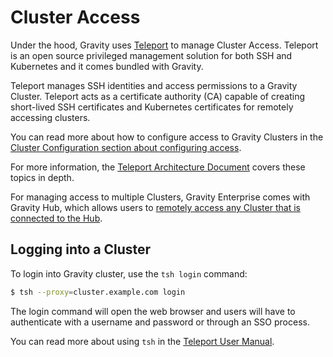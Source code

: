 
# Cluster Access

Under the hood, Gravity uses [Teleport](https://gravitational.com/teleport) to
manage Cluster Access. Teleport is an open source privileged management
solution for both SSH and Kubernetes and it comes bundled with Gravity.

Teleport manages SSH identities and access permissions to a Gravity Cluster. 
Teleport acts as a certificate authority (CA) capable of creating short-lived SSH certificates and Kubernetes certificates for remotely accessing clusters.

You can read more about how to configure access to Gravity Clusters in the 
[Cluster Configuration section about configuring access](/config/#cluster-access).

For more information, the [Teleport Architecture Document](http://gravitational.com/teleport/docs/architecture/)
covers these topics in depth.

For managing access to multiple Clusters, Gravity Enterprise comes with 
Gravity Hub, which allows users to [remotely access any Cluster that is connected 
to the Hub](/hub/#remote-cluster-management).

## Logging into a Cluster

To login into Gravity cluster, use the `tsh login` command:

```bash
$ tsh --proxy=cluster.example.com login
```

The login command will open the web browser and users will have to authenticate
with a username and password or through an SSO process.

You can read more about using `tsh` in the [Teleport User Manual](https://gravitational.com/teleport/docs/user-manual/).